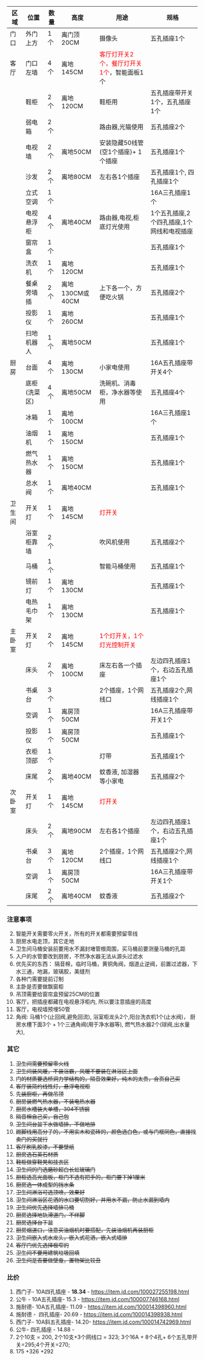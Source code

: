 | 区域   | 位置         | 数量 | 高度            | 用途                                                              | 规格 |
| ------ | ------------ | ---- | --------------- | ----------------------------------------------------------------- | ---- |
| 门口   | 外门上方     | 1个  | 离门顶20CM      | 摄像头                                                            |   五孔插座1个   |
| 客厅   | 门口左墙     | 4个  | 离地145CM       | <font color=red> 客厅灯开关2个，餐厅灯开关1个</font>，智能面板1个 |      |
|        | 鞋柜       | 2个  | 离地120CM       | 鞋柜用                                                            | 五孔插座带开关1个，五孔插座1个         |
|        | 弱电箱       | 2个  |                 | 路由器,光猫使用                                                   |  五孔插座2个    |
|        | 电视墙       | 2个  | 离地50CM        | 安装隐藏50线管(空1个插座)+ 1个插座                                    |    五孔插座1个  |
|        | 沙发         | 2个  | 离地80CM        | 左右各1个插座                                                     |  五孔插座1个, 四孔插座1个   |
|        | 立式空调     | 1个  |                 |                                                                   | 16A三孔插座1个     |
|        | 电视悬浮柜       | 4个  | 离地40CM        | 路由器,电视,柜底灯光使用    |1个五孔插座,2个四孔插座,1个网线和电视插座|
|        | 窗帘盒       | 1个  |                 |                                                                   |五孔插座1个      |
|        | 洗衣机       | 1个  |  离地120CM       |                                                                   |五孔插座1个           |
|        | 餐桌旁墙插   | 2个  | 离地130CM或40CM | 上下各一个，方便吃火锅                                            |五孔插座2个      |
|        | 投影仪       | 1个  | 离地260CM       |                                                                   |五孔插座1个            |
|        | 扫地机器人   | 1个  | 离地50CM        |                                                                   |五孔插座1个           |
| 厨房   | 台面         | 4个  | 离地130CM       | 小家电使用                                                        |  16A五孔插座带开关4个    |
|        | 底柜(洗菜区) | 4个  | 离地50CM        | 洗碗机、消毒柜，净水器等使用                                      |五孔插座4个|
|        | 冰箱         | 1个  | 离地100CM       |                                                                   |16A三孔插座1个      |
|        | 油烟机       | 1个  | 离地150CM       |                                                                   |五孔插座1个      |
|        | 燃气热水器   | 1个  | 离地150CM       |                                                                   |五孔插座1个      |
|        | 总水阀       | 1个  | 离地40CM        |                                                                   | 五孔插座1个     |
|  卫生间 | 开关灯   | 1个  | 离地145CM       |         <font color=red>灯开关</font>                                                           |      |
|        | 浴室柜靠墙   | 2个  |                 | 吹风机使用                                                        |五孔插座2个      |
|        | 马桶         | 1个  |                 | 智能马桶使用                                                      |五孔插座1个      |
|        | 镜前灯       | 1个  | 离地130CM       |                                                                   | 五孔插座1个     |
|        | 电热毛巾架   | 1个  | 离地130CM       |                                                                   | 五孔插座1个     |
|  主卧室 | 开关灯           | 2个  | 离地145CM |  <font color=red> 1个灯开关，1个灯光控制开关</font>                                        |      |
|        | 床头         | 2个  | 离地100CM       | 床左右各一个插座                                    | 左边四孔插座1个，右边五孔插座1个      |
|        | 书桌台       | 3个  |                 | 2个插座，1个网线口                                                |五孔插座2个,网线插座1个      |
|        | 空调         | 1个  | 离房顶50CM      |                                                                   |16A三孔插座带开关1个    |
|        | 投影仪       | 1个  | 离房顶50CM      |                                                                   | 五孔插座1个        |
|        | 衣柜顶部     | 1个  |                 | 灯带                                                              |五孔插座1个           |
|        | 床尾         | 2个  | 离地40CM        | 蚊香液, 加湿器等小家电                                                            |   五孔插座2个        |
|  次卧室| 开关灯           | 1个  | 离地145CM       | <font color=red>灯开关</font> |      |
|        | 床头         | 2个  | 离地90CM       | 左右各1个插座                                                     |左边四孔插座1个，右边五孔插座1个      |
|        | 书桌台       | 3个  |   离地120CM      | 2个插座，1个网线口                                                | 五孔插座2个,网线插座1个      |
|        | 空调         | 1个  | 离房顶50CM      |                                                                   | 16A三孔插座带开关1个   |
|        | 床尾         | 2个  | 离地40CM        | 蚊香液                                                            |五孔插座2个      |

### 注意事项
2. 智能开关需要零火开关，所有的开关都需要预留零线
6. 厨房水电走顶，其它走地
20. 卫生间马桶安装前要用水不漏封堵管根周围，买马桶前要测量马桶的孔距
26. 入户的水管要改到厨房，不然净水器无法从源头过滤水
29. 优先买的东西： 隔音棉，临时马桶，黄铜角阀，烟道止逆阀，前置过滤器，下水三通，地漏，玻璃胶，美缝剂
30. 各种门需要提前订制
33. 主卧是否要做飘窗柜
34. 吊顶需要给窗帘盒预留25CM的位置
35. 客厅，把插座都藏在电视悬浮柜内, 所以要注意插座的高度
36. 客厅，电视墙预埋50管
37. 角阀: 马桶1个(止回阀,避免回流), 浴室柜龙头2个,阳台洗衣机1个(止水阀)， 厨房水槽下面3个 + 1个三通角阀(用于净水器等), 燃气热水器2个(球阀,出水量大),  
### 其它
1. ~~卫生间需要预留零火线~~
3. ~~卫生间装风暖，不装浴霸，风暖不要装在淋浴区上面~~
4. ~~门的材质要选桥洞力学结构的，隔音效果好，纯木的太贵，合页自己买~~
5. ~~客厅装简约线性灯，悬浮电视柜~~
7. ~~先装厨柜，再做吊顶~~
8. ~~厨房装燃气热水器，不装电热水器~~
9. ~~厨房水槽装大单槽，304不锈钢~~
10. ~~隔音棉自己买，自己包~~
11. ~~卫生间台盆下水做墙排，不做地排~~
12. ~~踢脚线用高分子的，不用实木和瓷砖的，颜色选白色，或与门框同色，直接找卖门的买就行~~
13. ~~客厅刷乳胶漆，不要壁纸~~
14. ~~厨房选石英石材质~~
15. ~~鞋柜做穿鞋凳和挂衣区~~
16. ~~卫生间的门选磨砂超白长虹玻璃门~~
17. ~~厨柜选高光面板，柜门不选有把手的，柜门要下掉1厘米~~
18. ~~厨房选一体成型的挡水条~~
19. ~~卫生间淋浴可选顶喷，效果好~~
21. ~~卫生间淋浴区花洒的水口要切割好，并用水不漏，防止水漏到墙内~~
22. ~~卫生间优先选择墙排马桶~~
23. ~~厨房选择地轨滑道门，不绊脚~~
24. ~~厨房选择台下盆~~
25. ~~厨房烟道口，注意买油烟机时要搭配，先装油烟机再装厨柜~~
27. ~~卫生间嵌入式水龙头，嵌入式花洒，嵌入式墙排~~
28. ~~客厅门优先选择极窄的~~
31. ~~卫生间不要用建筑垃圾回填~~
32. ~~卫生间是否要做壁龛，置物架比较丑~~


### 比价

1. 西门子- 10A四孔插座 - **18.34** - https://item.jd.com/100027255198.html
2. 公牛 - 10A五孔插座- 15.3 - https://item.jd.com/100007746168.html
3. 施耐德- 10A五孔插座- 11.09 - https://item.jd.com/100014398960.html
4. 施耐德 -  四孔插座- 20.69 - https://item.jd.com/100014398938.html
5. 西门子- 10A斜五孔插座- 14.20- https://item.jd.com/100014742969.html
6. 公牛- 四孔插座 - 14.88 - 
7. 2个10支 = 200, 2个10支+3个网线口 = 323; 3个16A + 8个4孔+ 6个五孔带开关=295;4个开关=270;
8. 175 +326 +292